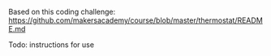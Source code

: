 Based on this coding challenge: https://github.com/makersacademy/course/blob/master/thermostat/README.md

Todo: instructions for use